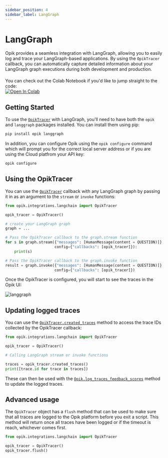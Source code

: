 ```yaml
---
sidebar_position: 4
sidebar_label: LangGraph
---
```


# LangGraph

Opik provides a seamless integration with LangGraph, allowing you to easily log and trace your LangGraph-based applications. By using the `OpikTracer` callback, you can automatically capture detailed information about your LangGraph graph executions during both development and production.

<div style="display: flex; align-items: center; flex-wrap: wrap; margin: 20px 0;">
  <span style="margin-right: 10px;">You can check out the Colab Notebook if you'd like to jump straight to the code:</span>
  <a href="https://colab.research.google.com/github/comet-ml/opik/blob/main/apps/opik-documentation/documentation/docs/cookbook/langgraph.ipynb" target="_blank" rel="noopener noreferrer">
    <img src="https://colab.research.google.com/assets/colab-badge.svg" alt="Open In Colab" style="vertical-align: middle;"/>
  </a>
</div>

## Getting Started

To use the [`OpikTracer`](/python-sdk-reference/integrations/langchain/OpikTracer.html) with LangGraph, you'll need to have both the `opik` and `langgraph` packages installed. You can install them using pip:

```bash
pip install opik langgraph
```

In addition, you can configure Opik using the `opik configure` command which will prompt you for the correct local server address or if you are using the Cloud platfrom your API key:

```bash
opik configure
```

## Using the OpikTracer

You can use the [`OpikTracer`](/python-sdk-reference/integrations/langchain/OpikTracer.html) callback with any LangGraph graph by passing it in as an argument to the `stream` or `invoke` functions:

```python
from opik.integrations.langchain import OpikTracer

opik_tracer = OpikTracer()

# create your LangGraph graph
graph = ...

# Pass the OpikTracer callback to the graph.stream function
for s in graph.stream({"messages": [HumanMessage(content = QUESTION)]},
                      config={"callbacks": [opik_tracer]}):
    print(s)

# Pass the OpikTracer callback to the graph.invoke function
result = graph.invoke({"messages": [HumanMessage(content = QUESTION)]},
                      config={"callbacks": [opik_tracer]})
```

Once the OpikTracer is configured, you will start to see the traces in the Opik UI:

![langgraph](/img/cookbook/langgraph_cookbook.png)

## Updating logged traces

You can use the [`OpikTracer.created_traces`](/python-sdk-reference/integrations/langchain/OpikTracer.html#opik.integrations.langchain.OpikTracer.created_traces) method to access the trace IDs collected by the OpikTracer callback:

```python
from opik.integrations.langchain import OpikTracer

opik_tracer = OpikTracer()

# Calling LangGraph stream or invoke functions

traces = opik_tracer.created_traces()
print([trace.id for trace in traces])
```

These can then be used with the [`Opik.log_traces_feedback_scores`](/python-sdk-reference/Opik.html#opik.Opik.log_traces_feedback_scores) method to update the logged traces.

## Advanced usage

The `OpikTracer` object has a `flush` method that can be used to make sure that all traces are logged to the Opik platform before you exit a script. This method will return once all traces have been logged or if the timeout is reach, whichever comes first.

```python
from opik.integrations.langchain import OpikTracer

opik_tracer = OpikTracer()
opik_tracer.flush()
```
